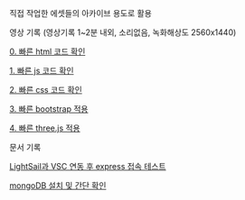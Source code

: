 직접 작업한 에셋들의 아카이브 용도로 활용

영상 기록 (영상기록 1~2분 내외, 소리없음, 녹화해상도 2560x1440)

[0. 빠른 html 코드 확인](https://hellogoseknock.github.io/home/video/quick01.mp4)

[1. 빠른 js 코드 확인](https://hellogoseknock.github.io/home/video/quick02.mp4)

[2. 빠른 css 코드 확인](https://hellogoseknock.github.io/home/video/quick03.mp4)

[3. 빠른 bootstrap 적용](https://hellogoseknock.github.io/home/video/quick04.mp4)

[4. 빠른 three.js 적용](https://hellogoseknock.github.io/home/video/quick05.mp4)


문서 기록

<a href="https://hellogoseknock.github.io/home/doc/manual01.html">LightSail과 VSC 연동 후 express 접속 테스트</a>

<a href="https://hellogoseknock.github.io/home/doc/manual02.html">mongoDB 설치 및 간단 확인</a>


